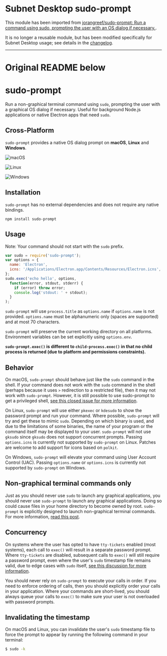 # Subnet Desktop sudo-prompt

This module has been imported from [jorangreef/sudo-prompt: Run a command using sudo, prompting the user with an OS dialog if necessary.](https://github.com/jorangreef/sudo-prompt).

It is no longer a reusable module, but has been modified specifically for Subnet Desktop usage; see details in the [changelog](CHANGELOG.md).

<hr>

# Original README below

# sudo-prompt

Run a non-graphical terminal command using `sudo`, prompting the user with a graphical OS dialog if necessary. Useful for background Node.js applications or native Electron apps that need `sudo`.

## Cross-Platform
`sudo-prompt` provides a native OS dialog prompt on **macOS**, **Linux** and **Windows**.

![macOS](https://raw.githubusercontent.com/jorangreef/sudo-prompt/master/macos.png)

![Linux](https://raw.githubusercontent.com/jorangreef/sudo-prompt/master/linux.png)

![Windows](https://raw.githubusercontent.com/jorangreef/sudo-prompt/master/windows.png)

## Installation
`sudo-prompt` has no external dependencies and does not require any native bindings.
```
npm install sudo-prompt
```

## Usage
Note: Your command should not start with the `sudo` prefix.
```javascript
var sudo = require('sudo-prompt');
var options = {
  name: 'Electron',
  icns: '/Applications/Electron.app/Contents/Resources/Electron.icns', // (optional)
};
sudo.exec('echo hello', options,
  function(error, stdout, stderr) {
    if (error) throw error;
    console.log('stdout: ' + stdout);
  }
);
```

`sudo-prompt` will use `process.title` as `options.name` if `options.name` is not provided. `options.name` must be alphanumeric only (spaces are supported) and at most 70 characters.

`sudo-prompt` will preserve the current working directory on all platforms. Environment variables can be set explicitly using `options.env`.

**`sudo-prompt.exec()` is different to `child-process.exec()` in that no child process is returned (due to platform and permissions constraints).**

## Behavior
On macOS, `sudo-prompt` should behave just like the `sudo` command in the shell. If your command does not work with the `sudo` command in the shell (perhaps because it uses `>` redirection to a restricted file), then it may not work with `sudo-prompt`. However, it is still possible to use sudo-prompt to get a privileged shell, [see this closed issue for more information](https://github.com/jorangreef/sudo-prompt/issues/1).

On Linux, `sudo-prompt` will use either `pkexec` or `kdesudo` to show the password prompt and run your command. Where possible, `sudo-prompt` will try and get these to mimic `sudo`. Depending on which binary is used, and due to the limitations of some binaries, the name of your program or the command itself may be displayed to your user. `sudo-prompt` will not use `gksudo` since `gksudo` does not support concurrent prompts. Passing `options.icns` is currently not supported by `sudo-prompt` on Linux. Patches are welcome to add support for icons based on `polkit`.

On Windows, `sudo-prompt` will elevate your command using User Account Control (UAC). Passing `options.name` or `options.icns` is currently not supported by `sudo-prompt` on Windows.

## Non-graphical terminal commands only
Just as you should never use `sudo` to launch any graphical applications, you should never use `sudo-prompt` to launch any graphical applications. Doing so could cause files in your home directory to become owned by root. `sudo-prompt` is explicitly designed to launch non-graphical terminal commands. For more information, [read this post](http://www.psychocats.net/ubuntu/graphicalsudo).

## Concurrency
On systems where the user has opted to have `tty-tickets` enabled (most systems), each call to `exec()` will result in a separate password prompt. Where `tty-tickets` are disabled, subsequent calls to `exec()` will still require a password prompt, even where the user's `sudo` timestamp file remains valid, due to edge cases with `sudo` itself, [see this discussion for more information](https://github.com/jorangreef/sudo-prompt/pull/76).

You should never rely on `sudo-prompt` to execute your calls in order. If you need to enforce ordering of calls, then you should explicitly order your calls in your application. Where your commands are short-lived, you should always queue your calls to `exec()` to make sure your user is not overloaded with password prompts.

## Invalidating the timestamp
On macOS and Linux, you can invalidate the user's `sudo` timestamp file to force the prompt to appear by running the following command in your terminal:

```sh
$ sudo -k
```
